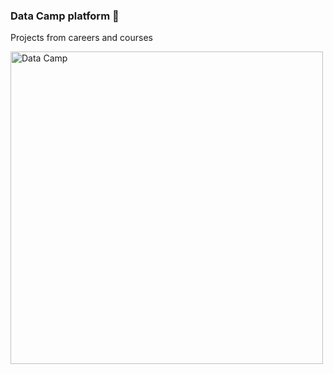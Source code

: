 ### Data Camp platform :rocket:
Projects from careers and courses

<p align="left">
  <img src="https://github.com/joaocarvoli/dataCamp-projects/blob/main/datacamp-logo.png" width="500" title="Data Camp">
</p>
